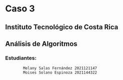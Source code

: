 # Caso 3 
## Instituto Tecnológico de Costa Rica
## Análisis de Algoritmos
### Estudiantes:
            Melany Salas Fernández 2021121147
            Moises Solano Espinoza 2021144322
